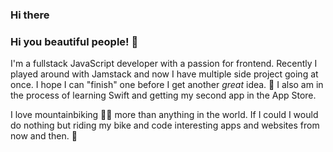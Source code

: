 ### Hi there 

<!--
**Juuro/Juuro** is a ✨ _special_ ✨ repository because its `README.md` (this file) appears on your GitHub profile.

Here are some ideas to get you started:

- 🔭 I’m currently working on ...
- 🌱 I’m currently learning ...
- 👯 I’m looking to collaborate on ...
- 🤔 I’m looking for help with ...
- 💬 Ask me about ...
- 📫 How to reach me: ...
- 😄 Pronouns: ...
- ⚡ Fun fact: ...
-->


### Hi you beautiful people! 👋

I'm a fullstack JavaScript developer with a passion for frontend. Recently I played around with Jamstack and now I have multiple side project going at once. I hope I can "finish" one before I get another *great* idea. 🙂 I also am in the process of learning Swift and getting my second app in the App Store.

I love mountainbiking 🚵‍♀️ more than anything in the world. If I could I would do nothing but riding my bike and code interesting apps and websites from now and then. 🤩

